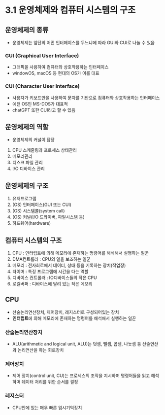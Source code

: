 # 3.1 운영체제와 컴퓨터 시스템의 구조

## 운영체제의 종류
- 운영체제는 앞단의 어떤 인터페이스를 두느냐에 따라 GUI와 CUI로 나눌 수 있음
### GUI (Graphical User Interface)
- 그래픽을 사용하여 컴퓨터와 상호작용하는 인터페이스
- windowOS, macOS 등 현대의 OS가 이를 대표

### CUI (Character User Interface)
- 사용자가 키보드만을 사용하여 문자를 기반으로 컴퓨터와
상호작용하는 인터페이스
- 예전 OS인 MS-DOS가 대표적
- chatGPT 또한 CUI라고 할 수 있음

## 운영체제의 역할
- 운영체제의 커널이 담당
1. CPU 스케줄링과 프로세스 상태관리
1. 메모리관리
1. 디스크 파일 관리
1. I/O 디바이스 관리

## 운영체제의 구조
1. 유저프로그램
1. (OS) 인터페이스(GUI 또는 CUI)
1. (OS) 시스템콜(system call)
1. (OS) 커널(I/O 드라이버, 파일시스템 등)
1. 하드웨어(hardware)

## 컴퓨터 시스템의 구조
1. CPU : 인터럽트에 의해 메모리에 존재하는 명령어를 해석해서 실행하는 일꾼
1. DMA컨트롤러 : CPU의 일을 보조하는 일꾼
1. 메모리 : 전자회로에서 데이터, 상태 등을 기록하는 장치(작업장)
1. 타이머 : 특정 프로그램에 시간을 다는 역할
1. 디바이스 컨트롤러 : IO디바이스들의 작은 CPU
1. 로컬버퍼 : 디바이스에 달려 있는 작은 메모리

## CPU
- 산술논리연산장치, 제어장치, 레지스터로 구성되어있는 장치
- **인터럽트**에 의해 메모리에 존재하는 명령어를 해석해서 실행하는 일꾼

### 산술논리연산장치
- ALU(arithmetic and logical unit, ALU)는 덧셈, 뺄셈, 곱셈, 나눗셈 등 산술연산과 논리연산을 하는 회로장치

### 제어장치
- 제어 장치(control unit, CU)는 프로세스의 조작을 지시하며 명령어들을 읽고 해석하며 데이터 처리를 위한 순서를 결정

### 레지스터
- CPU안에 있는 매우 빠른 임시기억장치
